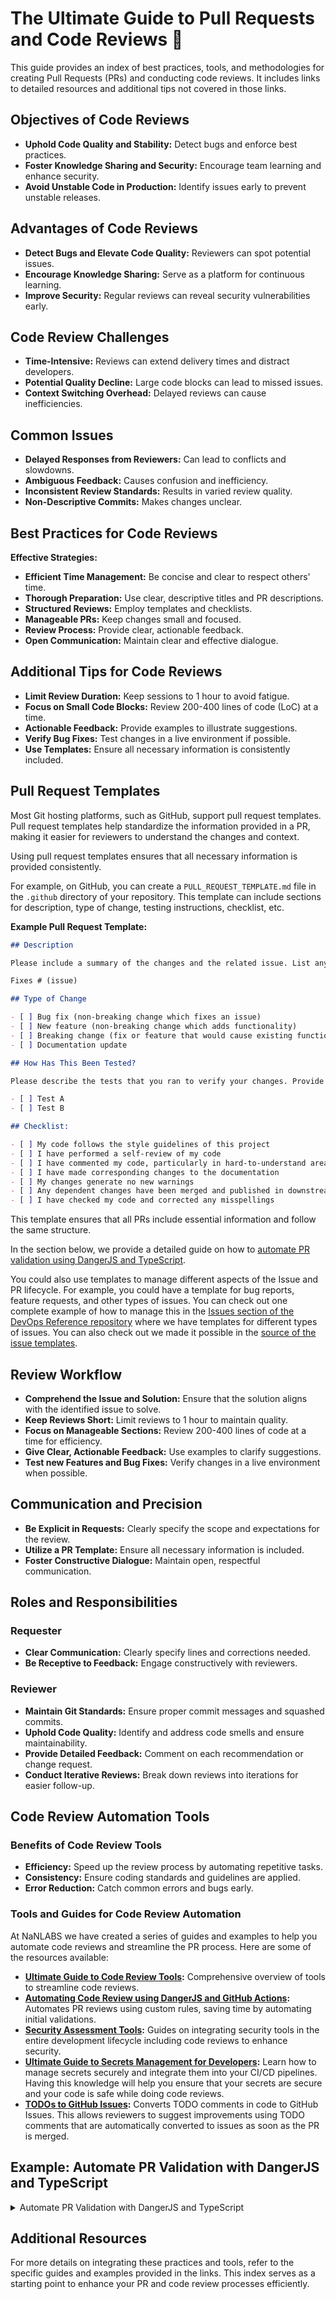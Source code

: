 # The Ultimate Guide to Pull Requests and Code Reviews 🚀

This guide provides an index of best practices, tools, and methodologies for creating Pull Requests (PRs) and conducting code reviews. It includes links to detailed resources and additional tips not covered in those links.

## Objectives of Code Reviews

- **Uphold Code Quality and Stability:** Detect bugs and enforce best practices.
- **Foster Knowledge Sharing and Security:** Encourage team learning and enhance security.
- **Avoid Unstable Code in Production:** Identify issues early to prevent unstable releases.

## Advantages of Code Reviews

- **Detect Bugs and Elevate Code Quality:** Reviewers can spot potential issues.
- **Encourage Knowledge Sharing:** Serve as a platform for continuous learning.
- **Improve Security:** Regular reviews can reveal security vulnerabilities early.

## Code Review Challenges

- **Time-Intensive:** Reviews can extend delivery times and distract developers.
- **Potential Quality Decline:** Large code blocks can lead to missed issues.
- **Context Switching Overhead:** Delayed reviews can cause inefficiencies.

## Common Issues

- **Delayed Responses from Reviewers:** Can lead to conflicts and slowdowns.
- **Ambiguous Feedback:** Causes confusion and inefficiency.
- **Inconsistent Review Standards:** Results in varied review quality.
- **Non-Descriptive Commits:** Makes changes unclear.

## Best Practices for Code Reviews

**Effective Strategies:**

- **Efficient Time Management:** Be concise and clear to respect others' time.
- **Thorough Preparation:** Use clear, descriptive titles and PR descriptions.
- **Structured Reviews:** Employ templates and checklists.
- **Manageable PRs:** Keep changes small and focused.
- **Review Process:** Provide clear, actionable feedback.
- **Open Communication:** Maintain clear and effective dialogue.

## Additional Tips for Code Reviews

- **Limit Review Duration:** Keep sessions to 1 hour to avoid fatigue.
- **Focus on Small Code Blocks:** Review 200-400 lines of code (LoC) at a time.
- **Actionable Feedback:** Provide examples to illustrate suggestions.
- **Verify Bug Fixes:** Test changes in a live environment if possible.
- **Use Templates:** Ensure all necessary information is consistently included.

## Pull Request Templates

Most Git hosting platforms, such as GitHub, support pull request templates. Pull request templates help standardize the information provided in a PR, making it easier for reviewers to understand the changes and context.

Using pull request templates ensures that all necessary information is provided consistently.

For example, on GitHub, you can create a `PULL_REQUEST_TEMPLATE.md` file in the `.github` directory of your repository. This template can include sections for description, type of change, testing instructions, checklist, etc.

**Example Pull Request Template:**

```markdown
## Description

Please include a summary of the changes and the related issue. List any dependencies that are required for this change.

Fixes # (issue)

## Type of Change

- [ ] Bug fix (non-breaking change which fixes an issue)
- [ ] New feature (non-breaking change which adds functionality)
- [ ] Breaking change (fix or feature that would cause existing functionality to not work as expected)
- [ ] Documentation update

## How Has This Been Tested?

Please describe the tests that you ran to verify your changes. Provide instructions so we can reproduce.

- [ ] Test A
- [ ] Test B

## Checklist:

- [ ] My code follows the style guidelines of this project
- [ ] I have performed a self-review of my code
- [ ] I have commented my code, particularly in hard-to-understand areas
- [ ] I have made corresponding changes to the documentation
- [ ] My changes generate no new warnings
- [ ] Any dependent changes have been merged and published in downstream modules
- [ ] I have checked my code and corrected any misspellings
```

This template ensures that all PRs include essential information and follow the same structure.

In the section below, we provide a detailed guide on how to [automate PR validation using DangerJS and TypeScript](#example-automate-pr-validation-with-dangerjs-and-typescript).

You could also use templates to manage different aspects of the Issue and PR lifecycle. For example, you could have a template for bug reports, feature requests, and other types of issues. You can check out one complete example of how to manage this in the [Issues section of the DevOps Reference repository](https://github.com/nanlabs/devops-reference/issues/new/choose) where we have templates for different types of issues. You can also check out we made it possible in the [source of the issue templates](https://github.com/nanlabs/devops-reference/tree/main/.github/ISSUE_TEMPLATE).

## Review Workflow

- **Comprehend the Issue and Solution:** Ensure that the solution aligns with the identified issue to solve.
- **Keep Reviews Short:** Limit reviews to 1 hour to maintain quality.
- **Focus on Manageable Sections:** Review 200-400 lines of code at a time for efficiency.
- **Give Clear, Actionable Feedback:** Use examples to clarify suggestions.
- **Test new Features and Bug Fixes:** Verify changes in a live environment when possible.

## Communication and Precision

- **Be Explicit in Requests:** Clearly specify the scope and expectations for the review.
- **Utilize a PR Template:** Ensure all necessary information is included.
- **Foster Constructive Dialogue:** Maintain open, respectful communication.

## Roles and Responsibilities

### Requester

- **Clear Communication:** Clearly specify lines and corrections needed.
- **Be Receptive to Feedback:** Engage constructively with reviewers.

### Reviewer

- **Maintain Git Standards:** Ensure proper commit messages and squashed commits.
- **Uphold Code Quality:** Identify and address code smells and ensure maintainability.
- **Provide Detailed Feedback:** Comment on each recommendation or change request.
- **Conduct Iterative Reviews:** Break down reviews into iterations for easier follow-up.

## Code Review Automation Tools

### Benefits of Code Review Tools

- **Efficiency:** Speed up the review process by automating repetitive tasks.
- **Consistency:** Ensure coding standards and guidelines are applied.
- **Error Reduction:** Catch common errors and bugs early.

### Tools and Guides for Code Review Automation

At NaNLABS we have created a series of guides and examples to help you automate code reviews and streamline the PR process. Here are some of the resources available:

- **[Ultimate Guide to Code Review Tools](https://github.com/nanlabs/devops-reference/tree/main/examples/the-ultimate-guide-to-code-review-tools):** Comprehensive overview of tools to streamline code reviews.
- **[Automating Code Review using DangerJS and GitHub Actions](https://github.com/nanlabs/devops-reference/tree/main/examples/github-actions-with-dangerjs):** Automates PR reviews using custom rules, saving time by automating initial validations.
- **[Security Assessment Tools](https://github.com/nanlabs/devops-reference/tree/main/examples/the-ultimate-guide-to-security-assessment-tools):** Guides on integrating security tools in the entire development lifecycle including code reviews to enhance security.
- **[Ultimate Guide to Secrets Management for Developers](https://github.com/nanlabs/devops-reference/tree/main/examples/the-ultimate-guide-to-secrets-management-for-developers):** Learn how to manage secrets securely and integrate them into your CI/CD pipelines. Having this knowledge will help you ensure that your secrets are secure and your code is safe while doing code reviews.
- **[TODOs to GitHub Issues](https://github.com/nanlabs/devops-reference/tree/main/examples/github-actions-todo-to-issue/):** Converts TODO comments in code to GitHub Issues. This allows reviewers to suggest improvements using TODO comments that are automatically converted to issues as soon as the PR is merged.

## Example: Automate PR Validation with DangerJS and TypeScript

<details>
  <summary>Automate PR Validation with DangerJS and TypeScript</summary>

To streamline the initial validation of Pull Requests and save valuable time, you can use DangerJS with TypeScript. This setup helps automate checks, enforce coding standards, and ensure that all required information is included in the PR description.

### Step-by-Step Guide

1. **Install DangerJS and TypeScript:**

   ```sh
   npm install --save-dev danger typescript
   ```

2. **Initialize a TypeScript configuration:**

   ```sh
   npx tsc --init
   ```

3. **Create a Dangerfile:**
   Create a `dangerfile.ts` in the root of your project with the following content:

   ```typescript
   import { danger, warn, fail, message } from "danger";

   // Check for a summary in the description
   if (danger.github.pr.body.length === 0) {
     fail("Please provide a description for your PR.");
   }

   // Check for linked issues
   const issueRegex = /#[0-9]+/;
   if (!issueRegex.test(danger.github.pr.body)) {
     warn("Please link an issue in the description.");
   }

   // Check for a checklist
   const checklistRegex = /## Checklist:/;
   if (!checklistRegex.test(danger.github.pr.body)) {
     warn("Please include a checklist in the PR description.");
   }

   // Example of a custom rule
   if (danger.github.pr.additions + danger.github.pr.deletions > 500) {
     warn("This PR is quite large, consider splitting it into smaller PRs.");
   }
   ```

4. **Add Danger to your CI pipeline:**

   Update your CI configuration (e.g., GitHub Actions) to run Danger on each PR:

   ```yaml
   name: Pull Request Validation

    concurrency:
      group: pull_request_${{ github.event.number }}
      cancel-in-progress: true

    on:
      pull_request:
        branches:
          - main

    jobs:
      pr-review:
        name: Danger JS

        if: github.event_name == 'pull_request' && github.event.pull_request.draft == false

        runs-on: ubuntu-latest

        permissions:
          actions: write
          checks: write
          contents: write
          issues: write
          pull-requests: write
          statuses: write

        steps:
          - name: Begin CI...
            uses: actions/checkout@v4

          - uses: actions/setup-node@v4
            with:
              node-version: "v22"

          - name: Install dependencies
            run: npm install

          - name: Danger JS Action
            uses: danger/danger-js@9.1.8
            env:
              GITHUB_TOKEN: ${{ secrets.GITHUB_TOKEN }}
   ```

5. **Run Danger:**

   Ensure Danger runs on every PR to automate initial checks and validations.

This setup will help enforce standards and save time by automating the initial validation process for PRs.

</details>

## Additional Resources

For more details on integrating these practices and tools, refer to the specific guides and examples provided in the links. This index serves as a starting point to enhance your PR and code review processes efficiently.
